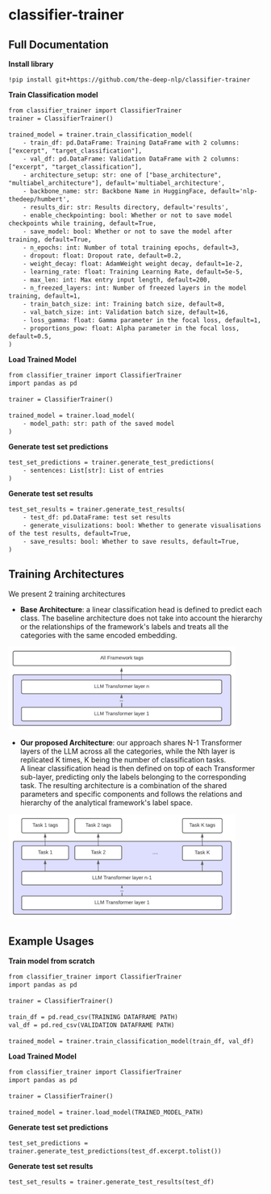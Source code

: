 # classifier-trainer

## Full Documentation
**Install library**
```
!pip install git+https://github.com/the-deep-nlp/classifier-trainer
```
**Train Classification model**
```
from classifier_trainer import ClassifierTrainer
trainer = ClassifierTrainer()

trained_model = trainer.train_classification_model(
    - train_df: pd.DataFrame: Training DataFrame with 2 columns: ["excerpt", "target_classification"],
    - val_df: pd.DataFrame: Validation DataFrame with 2 columns: ["excerpt", "target_classification"],
    - architecture_setup: str: one of ["base_architecture", "multiabel_architecture"], default='multiabel_architecture',
    - backbone_name: str: Backbone Name in HuggingFace, default='nlp-thedeep/humbert',
    - results_dir: str: Results directory, default='results',
    - enable_checkpointing: bool: Whether or not to save model checkpoints while training, default=True,
    - save_model: bool: Whether or not to save the model after training, default=True,
    - n_epochs: int: Number of total training epochs, default=3,
    - dropout: float: Dropout rate, default=0.2,
    - weight_decay: float: AdamWeight weight decay, default=1e-2,
    - learning_rate: float: Training Learning Rate, default=5e-5,
    - max_len: int: Max entry input length, default=200,
    - n_freezed_layers: int: Number of freezed layers in the model training, default=1,
    - train_batch_size: int: Training batch size, default=8,
    - val_batch_size: int: Validation batch size, default=16,
    - loss_gamma: float: Gamma parameter in the focal loss, default=1,
    - proportions_pow: float: Alpha parameter in the focal loss, default=0.5,
)
```
**Load Trained Model**
```
from classifier_trainer import ClassifierTrainer
import pandas as pd

trainer = ClassifierTrainer()

trained_model = trainer.load_model(
    - model_path: str: path of the saved model
)
```
**Generate test set predictions**
```
test_set_predictions = trainer.generate_test_predictions(
    - sentences: List[str]: List of entries
)
```
**Generate test set results**
```
test_set_results = trainer.generate_test_results(
    - test_df: pd.DataFrame: test set results
    - generate_visulizations: bool: Whether to generate visualisations of the test results, default=True,
    - save_results: bool: Whether to save results, default=True,
)
```

## Training Architectures
We present 2 training architectures
- **Base Architecture**: a linear classification head is defined to predict each class. 
The baseline architecture does not take into account the hierarchy or the relationships of the framework's labels
and treats all the categories with the same encoded embedding.
<p float="center">
  <img src="img/architectures/baseline-architecture.png" width="450" />
</p>

- **Our proposed Architecture**: our approach shares N-1 Transformer layers of the LLM across all the categories,
while the Nth layer is replicated K times, K being the number of classification tasks.  
A linear classification head is then defined on top of each Transformer
sub-layer, predicting only the labels belonging to the corresponding task. 
The resulting architecture is a combination of the shared parameters and specific components and follows 
the relations and hierarchy of the analytical framework's label space. 
<p float="center">
  <img src="img/architectures/multilabel-architecture.png" width="450" />
</p>


## Example Usages
**Train model from scratch**
```
from classifier_trainer import ClassifierTrainer
import pandas as pd

trainer = ClassifierTrainer()

train_df = pd.read_csv(TRAINING DATAFRAME PATH)
val_df = pd.red_csv(VALIDATION DATAFRAME PATH)

trained_model = trainer.train_classification_model(train_df, val_df)
```
**Load Trained Model**
```
from classifier_trainer import ClassifierTrainer
import pandas as pd

trainer = ClassifierTrainer()

trained_model = trainer.load_model(TRAINED_MODEL_PATH)
```
**Generate test set predictions**
```
test_set_predictions = trainer.generate_test_predictions(test_df.excerpt.tolist())
```
**Generate test set results**
```
test_set_results = trainer.generate_test_results(test_df)
```